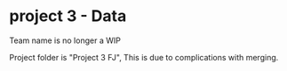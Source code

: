 # project 3 - Data
Team name is no longer a WIP

Project folder is "Project 3 FJ", This is due to complications with merging.
